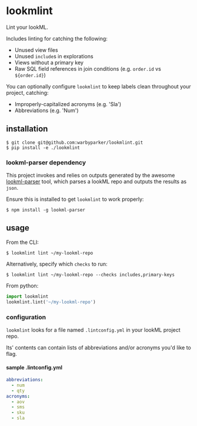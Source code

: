 # lookmlint

Lint your lookML.

Includes linting for catching the following:

- Unused view files
- Unused `include`s in explorations
- Views without a primary key
- Raw SQL field references in join conditions (e.g. `order.id` vs `${order.id}`)

You can optionally configure `lookmlint` to keep labels clean throughout your project, catching:

- Improperly-capitalized acronyms (e.g. 'Sla')
- Abbreviations (e.g. 'Num')

## installation

```
$ git clone git@github.com:warbyparker/lookmlint.git
$ pip install -e ./lookmlint
```

### lookml-parser dependency

This project invokes and relies on outputs generated by the awesome [lookml-parser](https://www.npmjs.com/package/lookml-parser) tool, which parses a lookML repo and outputs the results as `json`.

Ensure this is installed to get `lookmlint` to work properly:

```
$ npm install -g lookml-parser
```

## usage

From the CLI:

```
$ lookmlint lint ~/my-lookml-repo
```

Alternatively, specify which `checks` to run:

```
$ lookmlint lint ~/my-lookml-repo --checks includes,primary-keys
```

From python:

```python
import lookmlint
lookmlint.lint('~/my-lookml-repo')
```

### configuration

`lookmlint` looks for a file named `.lintconfig.yml` in your lookML project repo.

Its' contents can contain lists of abbreviations and/or acronyms you'd like to flag.

#### sample .lintconfig.yml

```yml
abbreviations:
  - num
  - qty
acronyms:
  - aov
  - sms
  - sku
  - sla
```
